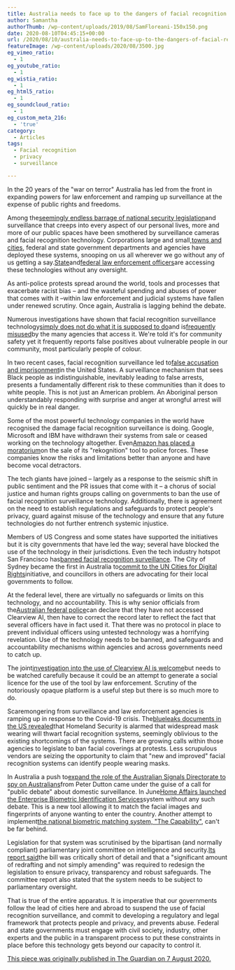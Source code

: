 ```yaml
---
title: Australia needs to face up to the dangers of facial recognition technology
author: Samantha
authorThumb: /wp-content/uploads/2019/08/SamFloreani-150x150.png
date: 2020-08-10T04:45:15+00:00
url: /2020/08/10/australia-needs-to-face-up-to-the-dangers-of-facial-recognition-technology/
featureImage: /wp-content/uploads/2020/08/3500.jpg
eg_vimeo_ratio:
  - 1
eg_youtube_ratio:
  - 1
eg_wistia_ratio:
  - 1
eg_html5_ratio:
  - 1
eg_soundcloud_ratio:
  - 1
eg_custom_meta_216:
  - 'true'
category:
  - Articles
tags:
  - Facial recognition
  - privacy
  - surveillance

---
```



In the 20 years of the "war on terror" Australia has led from the front in expanding powers for law enforcement and ramping up surveillance at the expense of public rights and freedoms.

Among the[seemingly endless barrage of national security legislation][1]and surveillance that creeps into every aspect of our personal lives, more and more of our public spaces have been smothered by surveillance cameras and facial recognition technology. Corporations large and small,[towns and cities][2], federal and state government departments and agencies have deployed these systems, snooping on us all wherever we go without any of us getting a say.[State][3]and[federal law enforcement officers][4]are accessing these technologies without any oversight.

As anti-police protests spread around the world, tools and processes that exacerbate racist bias – and the wasteful spending and abuses of power that comes with it –within law enforcement and judicial systems have fallen under renewed scrutiny. Once again, Australia is lagging behind the debate.

Numerous investigations have shown that facial recognition surveillance technology[simply does not do what it is supposed to do][5]and is[frequently misused][6]by the many agencies that access it. We're told it's for community safety yet it frequently reports false positives about vulnerable people in our community, most particularly people of colour.

In two recent cases, facial recognition surveillance led to[false accusation and imprisonment][7]in the United States. A surveillance mechanism that sees Black people as indistinguishable, inevitably leading to false arrests, presents a fundamentally different risk to these communities than it does to white people. This is not just an American problem. An Aboriginal person understandably responding with surprise and anger at wrongful arrest will quickly be in real danger.

Some of the most powerful technology companies in the world have recognised the damage facial recognition surveillance is doing. Google, Microsoft and IBM have withdrawn their systems from sale or ceased working on the technology altogether. Even[Amazon has placed a moratorium][8]on the sale of its "rekognition" tool to police forces. These companies know the risks and limitations better than anyone and have become vocal detractors.

The tech giants have joined – largely as a response to the seismic shift in public sentiment and the PR issues that come with it – a chorus of social justice and human rights groups calling on governments to ban the use of facial recognition surveillance technology. Additionally, there is agreement on the need to establish regulations and safeguards to protect people's privacy, guard against misuse of the technology and ensure that any future technologies do not further entrench systemic injustice.

Members of US Congress and some states have supported the initiatives but it is city governments that have led the way; several have blocked the use of the technology in their jurisdictions. Even the tech industry hotspot San Francisco has[banned facial recognition surveillance][9]. The City of Sydney became the first in Australia to[commit to the UN Cities for Digital Rights][10]initiative, and councillors in others are advocating for their local governments to follow.

At the federal level, there are virtually no safeguards or limits on this technology, and no accountability. This is why senior officials from the[Australian federal police][11]can declare that they have not accessed Clearview AI, then have to correct the record later to reflect the fact that several officers have in fact used it. That there was no protocol in place to prevent individual officers using untested technology was a horrifying revelation. Use of the technology needs to be banned, and safeguards and accountability mechanisms within agencies and across governments need to catch up.

The joint[investigation into the use of Clearview AI is welcome][12]but needs to be watched carefully because it could be an attempt to generate a social licence for the use of the tool by law enforcement. Scrutiny of the notoriously opaque platform is a useful step but there is so much more to do.

Scaremongering from surveillance and law enforcement agencies is ramping up in response to the Covid-19 crisis. The[blueleaks documents in the US revealed][13]that Homeland Security is alarmed that widespread mask wearing will thwart facial recognition systems, seemingly oblivious to the existing shortcomings of the systems. There are growing calls within those agencies to legislate to ban facial coverings at protests. Less scrupulous vendors are seizing the opportunity to claim that "new and improved" facial recognition systems can identify people wearing masks.

In Australia a push to[expand the role of the Australian Signals Directorate to spy on Australians][14]from Peter Dutton came under the guise of a call for "public debate" about domestic surveillance. In June[Home Affairs launched the Enterprise Biometric Identification Services][15]system without any such debate. This is a new tool allowing it to match the facial images and fingerprints of anyone wanting to enter the country. Another attempt to implement[the national biometric matching system, "The Capability"][16], can't be far behind.

Legislation for that system was scrutinised by the bipartisan (and normally compliant) parliamentary joint committee on intelligence and security.[Its report said][17]the bill was critically short of detail and that a "significant amount of redrafting and not simply amending" was required to redesign the legislation to ensure privacy, transparency and robust safeguards. The committee report also stated that the system needs to be subject to parliamentary oversight.

That is true of the entire apparatus. It is imperative that our governments follow the lead of cities here and abroad to suspend the use of facial recognition surveillance, and commit to developing a regulatory and legal framework that protects people and privacy, and prevents abuse. Federal and state governments must engage with civil society, industry, other experts and the public in a transparent process to put these constraints in place before this technology gets beyond our capacity to control it.

[This piece was originally published in The Guardian on 7 August 2020.][18]

 [1]: https://digitalrightswatch.org.au/timeline-natsecleg/
 [2]: https://thewest.com.au/news/perth/city-of-perth-briefcam-technology-to-go-live-before-june-as-part-of-1-million-smart-cities-trial-ng-b881172364z
 [3]: https://www.itnews.com.au/news/victoria-police-admits-officers-trialled-clearview-ai-facial-recognition-tool-549432
 [4]: https://www.abc.net.au/news/science/2020-04-14/clearview-ai-facial-recognition-tech-australian-federal-police/12146894
 [5]: http://proceedings.mlr.press/v81/buolamwini18a/buolamwini18a.pdf
 [6]: https://www.nytimes.com/2020/01/18/technology/clearview-privacy-facial-recognition.html
 [7]: https://www.nytimes.com/2020/06/24/technology/facial-recognition-arrest.html
 [8]: https://blog.aboutamazon.com/policy/we-are-implementing-a-one-year-moratorium-on-police-use-of-rekognition
 [9]: https://www.nytimes.com/2019/05/14/us/facial-recognition-ban-san-francisco.html
 [10]: https://citiesfordigitalrights.org/sydney
 [11]: https://www.theguardian.com/australia-news/australian-federal-police
 [12]: https://abcnews.go.com/International/wireStory/uk-australia-investigate-clearview-facial-recognition-firm-71692169
 [13]: https://theintercept.com/2020/07/16/face-masks-facial-recognition-dhs-blueleaks/
 [14]: https://www.theguardian.com/australia-news/2020/feb/20/peter-dutton-renews-calls-for-public-debate-over-domestic-surveillance-powers
 [15]: https://www.themandarin.com.au/134858-home-affairs-new-border-processing-system-uses-facial-and-fingerprint-recognition/
 [16]: https://www.smh.com.au/national/nsw/surveillance-state-nsw-intensifies-citizen-tracking-20181019-p50atw.html
 [17]: https://www.aph.gov.au/Parliamentary_Business/Committees/Joint/Intelligence_and_Security/Identity-Matching2019/Report
 [18]: https://www.theguardian.com/commentisfree/2020/aug/07/australia-needs-to-face-up-to-the-dangers-of-facial-recognition-technology
